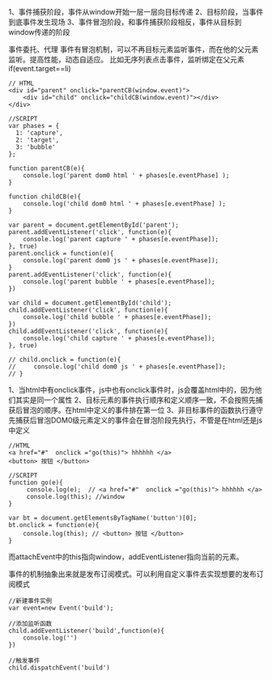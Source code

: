 1、事件捕获阶段，事件从window开始一层一层向目标传递
2、目标阶段，当事件到底事件发生现场
3、事件冒泡阶段，和事件捕获阶段相反，事件从目标到window传递的阶段

事件委托、代理
事件有冒泡机制，可以不再目标元素监听事件，而在他的父元素监听。提高性能，动态自适应。
比如无序列表点击事件，监听绑定在父元素 if(event.target==li)

```
// HTML
<div id="parent" onclick="parentCB(window.event)">
    <div id="child" onclick="childCB(window.event)"></div>
</div>

//SCRIPT
var phases = {
  1: 'capture',
  2: 'target',
  3: 'bubble'
};

function parentCB(e){
    console.log('parent dom0 html ' + phases[e.eventPhase] );
}

function childCB(e){
    console.log('child dom0 html ' + phases[e.eventPhase] );
}

var parent = document.getElementById('parent');
parent.addEventListener('click', function(e){
    console.log('parent capture ' + phases[e.eventPhase]);
}, true)
parent.onclick = function(e){
    console.log('parent dom0 js ' + phases[e.eventPhase]);
}
parent.addEventListener('click', function(e){
    console.log('parent bubble ' + phases[e.eventPhase]);
})

var child = document.getElementById('child');
child.addEventListener('click', function(e){
    console.log('child bubble ' + phases[e.eventPhase]);
})
child.addEventListener('click', function(e){
    console.log('child capture ' + phases[e.eventPhase]);
}, true)

// child.onclick = function(e){
//     console.log('child dom0 js ' + phases[e.eventPhase]);
// }
 ```

1、当html中有onclick事件，js中也有onclick事件时，js会覆盖html中的，因为他们其实是同一个属性
2、目标元素的事件执行顺序和定义顺序一致，不会按照先捕获后冒泡的顺序。在html中定义的事件排在第一位
3、非目标事件的函数执行遵守先捕获后冒泡DOM0级元素定义的事件会在冒泡阶段先执行，不管是在html还是js中定义
```
//HTML 
<a href="#"  onclick ="go(this)"> hhhhhh </a>
<button> 按钮 </button>

//SCRIPT
function go(e){
     console.log(e);  // <a href="#"  onclick ="go(this)"> hhhhhh </a>
     console.log(this); //window
}

var bt = document.getElementsByTagName('button')[0];
bt.onclick = function(e){
    console.log(this); // <button> 按钮 </button>
} 
```
而attachEvent中的this指向window，addEventListener指向当前的元素。


事件的机制抽象出来就是发布订阅模式。可以利用自定义事件去实现想要的发布订阅模式
```
//新建事件实例
var event=new Event('build');

//添加监听函数
child.addEventListener('build',function(e){
    console.log('')
})

//触发事件
child.dispatchEvent('build')
```